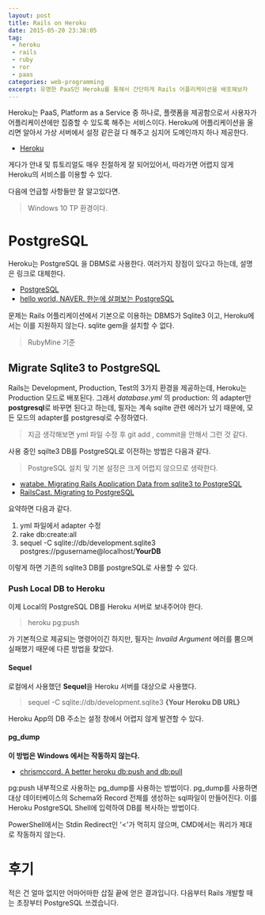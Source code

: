 ```yaml
---
layout: post
title: Rails on Heroku
date: 2015-05-20 23:38:05
tag:
 - heroku
 - rails
 - ruby
 - ror
 - paas
categories: web-programming
excerpt: 유명한 PaaS인 Heroku를 통해서 간단하게 Rails 어플리케이션을 배포해보자
---
```


Heroku는 PaaS, Platform as a Service 중 하나로, 플랫폼을 제공함으로서 사용자가 어플리케이션에만 집중할 수 있도록 해주는 서비스이다. Heroku에 어플리케이션을 올리면 알아서 가상 서버에서 설정 같은걸 다 해주고 심지어 도메인까지 하나 제공한다.

 - [Heroku](https://www.google.co.kr/url?sa=t&rct=j&q=&esrc=s&source=web&cd=1&cad=rja&uact=8&ved=0CCMQ7QgwAA&url=https%3A%2F%2Fwww.heroku.com%2F&ei=hZxcVejxIM_X8gXa4oLgAg&usg=AFQjCNF8-hoB8iHVyZ2dDq3bYi_oSmHVtg&sig2=tfCbeO9LOZvll5vWv3PLMA)

게다가 안내 및 튜토리얼도 매우 친절하게 잘 되어있어서, 따라가면 어렵지 않게 Heroku의 서비스를 이용할 수 있다.

다음에 언급할 사항들만 잘 알고있다면.

> Windows 10 TP 환경이다.

# PostgreSQL #

Heroku는 PostgreSQL 을 DBMS로 사용한다. 여러가지 장점이 있다고 하는데, 설명은 링크로 대체한다.

 - [PostgreSQL](http://www.postgresql.org/)
 - [hello world, NAVER. 한눈에 살펴보는 PostgreSQL ](http://helloworld.naver.com/helloworld/227936)

문제는 Rails 어플리케이션에서 기본으로 이용하는 DBMS가 Sqlite3 이고, Heroku에서는 이를 지원하지 않는다. sqlite gem을 설치할 수 없다.

> RubyMine 기준

## Migrate Sqlite3 to PostgreSQL ##

Rails는 Development, Production, Test의 3가지 환경을 제공하는데, Heroku는 Production 모드로 배포된다. 그래서 _database.yml_ 의 production: 의 adapter만 **postgresql**로 바꾸면 된다고 하는데, 필자는 계속 sqilte 관련 에러가 났기 때문에, 모든 모드의 adapter를 postgresql로 수정하였다.

> 지금 생각해보면 yml 파일 수정 후 git add , commit을 안해서 그런 것 같다.

사용 중인 sqilte3 DB를 PostgreSQL로 이전하는 방법은 다음과 같다.

> PostgreSQL 설치 및 기본 설정은 크게 어렵지 않으므로 생략한다.

- [watabe. Migrating Rails Application Data from sqlite3 to PostgreSQL](http://watabelabs.com/blog/view/migrating-rails-application-data-from-sqlite3-to-postgresql)
- [RailsCast. Migrating to PostgreSQL](http://railscasts.com/episodes/342-migrating-to-postgresql?language=ko&view=asciicast)

요약하면 다음과 같다. 

1. yml 파일에서 adapter 수정
2. rake db:create:all
3. sequel -C sqlite://db/development.sqlite3 postgres://pgusername@localhost/**YourDB**

이렇게 하면 기존의 sqlite3 DB를 postgreSQL로 사용할 수 있다.

### Push Local DB to Heroku ###

이제 Local의 PostgreSQL DB를 Heroku 서버로 보내주어야 한다. 

> heroku pg:push

가 기본적으로 제공되는 명령어이긴 하지만, 필자는 _Invaild Argument_ 에러를 뿜으며 실패했기 때문에 다른 방법을 찾았다.

#### Sequel ####

로컬에서 사용했던 **Sequel**을 Heroku 서버를 대상으로 사용했다.

> sequel -C sqlite://db/development.sqlite3 **{Your Heroku DB URL}**

Heroku App의 DB 주소는 설정 창에서 어렵지 않게 발견할 수 있다.

#### pg_dump ####

**이 방법은 Windows 에서는 작동하지 않는다.** 

 - [chrismccord. A better heroku db:push and db:pull](http://www.chrismccord.com/blog/2013/01/09/better-heroku-db-push-and-db-pull/)

pg:push 내부적으로 사용하는 pg_dump를 사용하는 방법이다. pg\_dump를 사용하면 대상 데이터베이스의 Schema와 Record 전체를 생성하는 sql파일이 만들어진다. 이를 Heroku PostgreSQL Shell에 입력하여 DB를 복사하는 방법이다.

PowerShell에서는 Stdin Redirect인 '<'가 먹히지 않으며, CMD에서는 쿼리가 제대로 작동하지 않는다.

# 후기 #
적은 건 얼마 없지만 어마어마한 삽질 끝에 얻은 결과입니다. 다음부터 Rails 개발할 때는 초장부터 PostgreSQL 쓰겠습니다.



